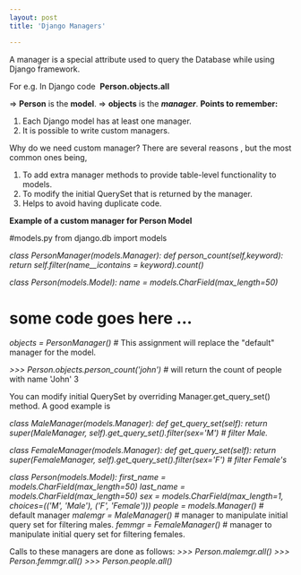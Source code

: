 ```yaml
---
layout: post
title: 'Django Managers'

---
```


A manager is a special attribute used to query the Database while using Django framework.

For e.g. In Django code  <strong>Person.objects.all</strong>

=&gt; <strong>Person</strong> is the <strong>model</strong>.
=&gt; <strong>objects</strong> is the <em><strong>manager</strong></em><strong></strong>.
<strong>Points to remember:</strong>
<ol>
	<li>Each Django model has at least one manager.</li>
	<li>It is possible to write custom managers.</li>
</ol>
Why do we need custom manager? There are several reasons , but the most common ones being,
<ol>
	<li>To add extra manager methods to provide table-level functionality to models.</li>
	<li>To modify the initial QuerySet that is returned by the manager.</li>
	<li>Helps to avoid having duplicate code.</li>
</ol>
<strong>Example of a custom manager for Person Model</strong>

#models.py
from django.db import models

<em>class PersonManager(models.Manager):</em>
<em> def person_count(self,keyword):</em>
<em> return self.filter(name__icontains = keyword).count()</em>

<em>class Person(models.Model):</em>
<em> name = models.CharField(max_length=50)</em>
# some code goes here ...
<em>objects = PersonManager()</em> # This assignment will replace the "default" manager for the model.

<em>&gt;&gt;&gt; Person.objects.person_count('john')</em> # will return the count of people with name 'John'
3

You can modify initial QuerySet by overriding Manager.get_query_set() method. A good example is

<em>class MaleManager(models.Manager):</em>
<em> def get_query_set(self):</em>
<em> return super(MaleManager, self).get_query_set().filter(sex='M') # filter Male.</em>

<em>class FemaleManager(models.Manager):</em>
<em> def get_query_set(self):</em>
<em> return super(FemaleManager, self).get_query_set().filter(sex='F') # filter Female's</em>

<em>class Person(models.Model):</em>
<em> first_name = models.CharField(max_length=50)</em>
<em> last_name = models.CharField(max_length=50)</em>
<em> sex = models.CharField(max_length=1, choices=(('M', 'Male'), ('F', 'Female')))</em>
<em>people = models.Manager()</em> # default manager
<em>malemgr = MaleManager()</em> # manager to manipulate initial query set for filtering males.
<em>femmgr = FemaleManager()</em> # manager to manipulate initial query set for filtering females.

Calls to these managers are done as follows:
<em>&gt;&gt;&gt; Person.malemgr.all()</em>
<em> &gt;&gt;&gt; Person.femmgr.all()</em>
<em> &gt;&gt;&gt; Person.people.all()</em>
